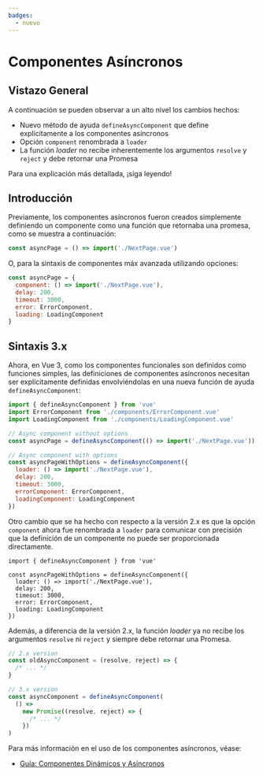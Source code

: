```yaml
---
badges:
  - nuevo
---
```


# Componentes Asíncronos <MigrationBadges :badges="$frontmatter.badges" />

## Vistazo General

A continuación se pueden observar a un alto nivel los cambios hechos:

- Nuevo método de ayuda `defineAsyncComponent` que define explícitamente a los componentes asíncronos
- Opción `component` renombrada a `loader`
- La función _loader_ no recibe inherentemente los argumentos `resolve` y `reject` y debe retornar una Promesa

Para una explicación más detallada, ¡siga leyendo!

## Introducción

Previamente, los componentes asíncronos fueron creados simplemente definiendo un componente como una función que retornaba una promesa, como se muestra a continuación:

```js
const asyncPage = () => import('./NextPage.vue')
```

O, para la sintaxis de componentes máx avanzada utilizando opciones:

```js
const asyncPage = {
  component: () => import('./NextPage.vue'),
  delay: 200,
  timeout: 3000,
  error: ErrorComponent,
  loading: LoadingComponent
}
```

## Sintaxis 3.x

Ahora, en Vue 3, como los componentes funcionales son definidos como funciones simples, las definiciones de componentes asíncronos necesitan ser explícitamente definidas envolviéndolas en una nueva función de ayuda `defineAsyncComponent`:

```js
import { defineAsyncComponent } from 'vue'
import ErrorComponent from './components/ErrorComponent.vue'
import LoadingComponent from './components/LoadingComponent.vue'

// Async component without options
const asyncPage = defineAsyncComponent(() => import('./NextPage.vue'))

// Async component with options
const asyncPageWithOptions = defineAsyncComponent({
  loader: () => import('./NextPage.vue'),
  delay: 200,
  timeout: 3000,
  errorComponent: ErrorComponent,
  loadingComponent: LoadingComponent
})
```

Otro cambio que se ha hecho con respecto a la versión 2.x es que la opción `component` ahora fue renombrada a `loader` para comunicar con precisión que la definición de un componente no puede ser proporcionada directamente.

```js{4}
import { defineAsyncComponent } from 'vue'

const asyncPageWithOptions = defineAsyncComponent({
  loader: () => import('./NextPage.vue'),
  delay: 200,
  timeout: 3000,
  error: ErrorComponent,
  loading: LoadingComponent
})
```

Además, a diferencia de la versión 2.x, la función _loader_ ya no recibe los argumentos `resolve` ni `reject` y siempre debe retornar una Promesa.

```js
// 2.x version
const oldAsyncComponent = (resolve, reject) => {
  /* ... */
}

// 3.x version
const asyncComponent = defineAsyncComponent(
  () =>
    new Promise((resolve, reject) => {
      /* ... */
    })
)
```

Para más información en el uso de los componentes asíncronos, véase:

- [Guía: Componentes Dinámicos y Asíncronos](/guide/component-dynamic-async.html#dynamic-components-with-keep-alive)
